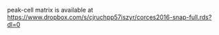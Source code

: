 peak-cell matrix is available at https://www.dropbox.com/s/cjruchpp57iszyr/corces2016-snap-full.rds?dl=0

